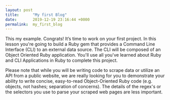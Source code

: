 ```yaml
---
layout: post
title:      "My first Blog"
date:       2019-12-19 23:16:44 +0000
permalink:  my_first_blog
---
```



This my example.
Congrats! It’s time to work on your first project. In this lesson you're going to build a Ruby gem that provides a Command Line Interface (CLI) to an external data source. The CLI will be composed of an Object Oriented Ruby application. You'll use all you've learned about Ruby and CLI Applications in Ruby to complete this project.

Please note that while you will be writing code to scrape data or utilize an API from a public website, we are really looking for you to demonstrate your ability to write concise, easy-to-read Object-Oriented Ruby code (e.g. objects, not hashes; separation of concerns). The details of the regex's or the selectors you use to parse your scraped web pages are less important.




